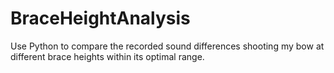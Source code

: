 # BraceHeightAnalysis
Use Python to compare the recorded sound differences shooting my bow at different brace heights within its optimal range. 
